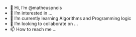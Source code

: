 - 👋 Hi, I’m @matheuspnois
- 👀 I’m interested in ...
- 🌱 I’m currently learning Algorithms and Programming logic
- 💞️ I’m looking to collaborate on ...
- 📫 How to reach me ...

<!---
matheuspnois/matheuspnois is a ✨ special ✨ repository because its `README.md` (this file) appears on your GitHub profile.
You can click the Preview link to take a look at your changes.
--->
